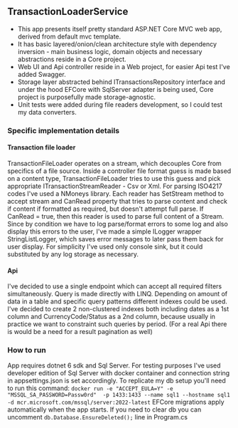 ## TransactionLoaderService

* This app presents itself pretty standard ASP.NET Core MVC web app, derived from default mvc template.
* It has basic layered/onion/clean architecture style with dependency inversion - main business logic, domain objects and necessary abstractions reside in a Core project.
* Web UI and Api controller reside in a Web project, for easier Api test I've added Swagger.
* Storage layer abstracted behind ITransactionsRepository interface and under the hood EFCore with SqlServer adapter is being used, Core project is purposefully made storage-agnostic. 
* Unit tests were added during file readers development, so I could test my data converters.

### Specific implementation details
#### Transaction file loader
TransactionFileLoader operates on a stream, which decouples Core from specifics of a file source.
Inside a controller file format guess is made based on a content type, TransactionFileLoader tries to use this guess and pick appropriate ITransactionStreamReader - Csv or Xml.
For parsing ISO4217 codes I've used a NMoneys library.
Each reader has SetStream method to accept stream and CanRead property that tries to parse content and check if content if formatted as required, but doesn't attempt full parse.
If CanRead = true, then this reader is used to parse full content of a Stream. Since by condition we have to log parse/format errors to some log and also display this errors to the user,
I've made a simple ILogger wrapper StringListLogger, which saves error messages to later pass them back for user display. For simplicity I've used only console sink, but it could substituted by any log storage as necessary.

#### Api

I've decided to use a single endpoint which can accept all required filters simultaneously. Query is made directly with LINQ. 
Depending on amount of data in a table and specific query patterns different indexes could be used.
I've decided to create 2 non-clustered indexes both including dates as a 1st column and CurrencyCode/Status as a 2nd column, because usually in practice we want to constraint such queries by period.
(For a real Api there is would be a need for a result pagination as well)

### How to run
App requires dotnet 6 sdk and Sql Server. For testing purposes I've used developer edition of Sql Server with docker container and connection string in appsettings.json is set accordingly.
To replicate my db setup you'll need to run this command: `docker run -e "ACCEPT_EULA=Y" -e "MSSQL_SA_PASSWORD=Passw0rd"  -p 1433:1433 --name sql1 --hostname sql1 -d mcr.microsoft.com/mssql/server:2022-latest`
EFCore migrations apply automatically when the app starts. If you need to clear db you can uncomment `db.Database.EnsureDeleted();` line in Program.cs
